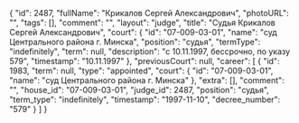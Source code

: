 {
    "id": 2487,
    "fullName": "Крикалов Сергей Александрович",
    "photoURL": "",
    "tags": [],
    "comment": "",
    "layout": "judge",
    "title": "Судья Крикалов Сергей Александрович",
    "court": {
        "id": "07-009-03-01",
        "name": "суд Центрального района г. Минска",
        "position": "судья",
        "termType": "indefinitely",
        "term": null,
        "description": "c 10.11.1997, бессрочно, по указу 579",
        "timestamp": "10.11.1997"
    },
    "previousCourt": null,
    "career": [
        {
            "id": 1983,
            "term": null,
            "type": "appointed",
            "court": {
                "id": "07-009-03-01",
                "name": "суд Центрального района г. Минска"
            },
            "extra": [],
            "comment": "",
            "house_id": "07-009-03-01",
            "judge_id": 2487,
            "position": "судья",
            "term_type": "indefinitely",
            "timestamp": "1997-11-10",
            "decree_number": "579"
        }
    ]
}